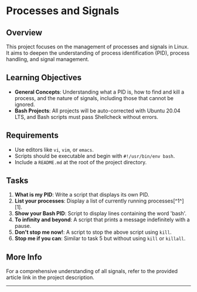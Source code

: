 # Processes and Signals

## Overview
This project focuses on the management of processes and signals in Linux. It aims to deepen the understanding of process identification (PID), process handling, and signal management.

## Learning Objectives
- **General Concepts**: Understanding what a PID is, how to find and kill a process, and the nature of signals, including those that cannot be ignored.
- **Bash Projects**: All projects will be auto-corrected with Ubuntu 20.04 LTS, and Bash scripts must pass Shellcheck without errors.

## Requirements
- Use editors like `vi`, `vim`, or `emacs`.
- Scripts should be executable and begin with `#!/usr/bin/env bash`.
- Include a `README.md` at the root of the project directory.

## Tasks
1. **What is my PID**: Write a script that displays its own PID.
2. **List your processes**: Display a list of currently running processes[^1^][1].
3. **Show your Bash PID**: Script to display lines containing the word 'bash'.
4. **To infinity and beyond**: A script that prints a message indefinitely with a pause.
5. **Don't stop me now!**: A script to stop the above script using `kill`.
6. **Stop me if you can**: Similar to task 5 but without using `kill` or `killall`.

## More Info
For a comprehensive understanding of all signals, refer to the provided article link in the project description.


---



